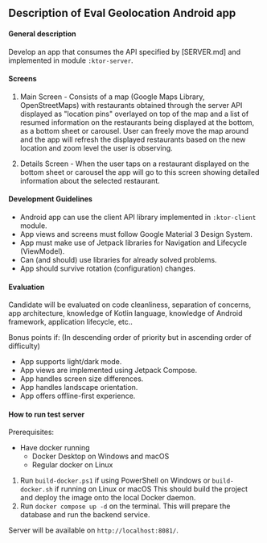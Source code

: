 ## Description of Eval Geolocation Android app

#### General description
Develop an app that consumes the API specified by [SERVER.md] and implemented in module `:ktor-server`.

#### Screens
1. Main Screen - Consists of a map (Google Maps Library, OpenStreetMaps) with restaurants obtained
through the server API displayed as "location pins" overlayed on top of the map and a list of
resumed information on the restaurants being displayed at the bottom, as a bottom sheet or carousel. 
User can freely move the map around and the app will refresh the displayed restaurants based on the
new location and zoom level the user is observing.

2. Details Screen - When the user taps on a restaurant displayed on the bottom sheet or carousel
the app will go to this screen showing detailed information about the selected restaurant.

#### Development Guidelines
* Android app can use the client API library implemented in `:ktor-client` module.
* App views and screens must follow Google Material 3 Design System.
* App must make use of Jetpack libraries for Navigation and Lifecycle (ViewModel).
* Can (and should) use libraries for already solved problems.
* App should survive rotation (configuration) changes.

#### Evaluation
Candidate will be evaluated on code cleanliness, separation of concerns, app architecture, knowledge
of Kotlin language, knowledge of Android framework, application lifecycle, etc..

Bonus points if: (In descending order of priority but in ascending order of difficulty)
* App supports light/dark mode.
* App views are implemented using Jetpack Compose.
* App handles screen size differences.
* App handles landscape orientation.
* App offers offline-first experience.

#### How to run test server
Prerequisites: 
* Have docker running
    - Docker Desktop on Windows and macOS 
    - Regular docker on Linux

1. Run `build-docker.ps1` if using PowerShell on Windows or `build-docker.sh` if running on Linux or macOS
This should build the project and deploy the image onto the local Docker daemon.
2. Run `docker compose up -d` on the terminal. This will prepare the database and run the backend service.

Server will be available on `http://localhost:8081/`.